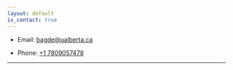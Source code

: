 ```yaml
---
layout: default
is_contact: true
---
```


* Email: [bagde@ualberta.ca](mailto:bagde@ualberta.ca)

* Phone: [+1 7809057478](tel:+1-7809057478)

---


